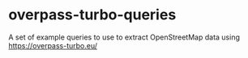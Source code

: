 # overpass-turbo-queries
A set of example queries to use to extract OpenStreetMap data using https://overpass-turbo.eu/
